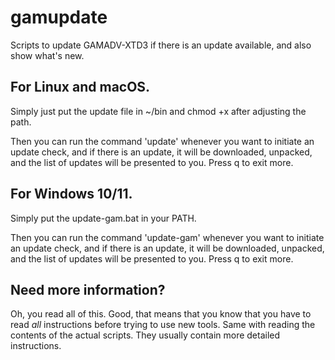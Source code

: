 # gamupdate
Scripts to update GAMADV-XTD3 if there is an update available, and also show what's new.

## For Linux and macOS.
Simply just put the update file in ~/bin and chmod +x after adjusting the path.

Then you can run the command 'update' whenever you want to initiate an update check, and if there is an update, it will be downloaded, unpacked, and the list of updates will be presented to you. Press q to exit more.

## For Windows 10/11.
Simply put the update-gam.bat in your PATH.

Then you can run the command 'update-gam' whenever you want to initiate an update check, and if there is an update, it will be downloaded, unpacked, and the list of updates will be presented to you. Press q to exit more.

## Need more information?
Oh, you read all of this. Good, that means that you know that you have to read _all_ instructions before trying to use new tools. Same with reading the contents of the actual scripts. They usually contain more detailed instructions.
